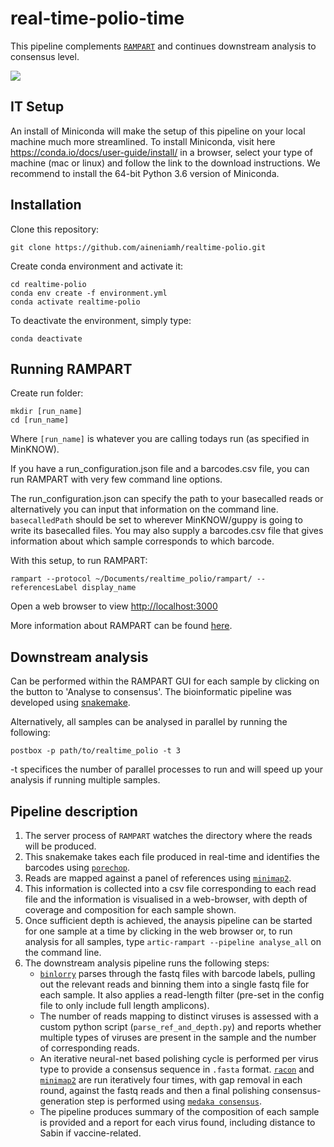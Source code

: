# real-time-polio-time
This pipeline complements [``RAMPART``](https://github.com/artic-network/rampart) and continues downstream analysis to consensus level.

<img src="https://github.com/aineniamh/realtime_polio/blob/master/rampart/figures/rampart_polio.png">

## IT Setup

An install of Miniconda will make the setup of this pipeline on your local machine much more streamlined. To install Miniconda, visit here https://conda.io/docs/user-guide/install/ in a browser, select your type of machine (mac or linux) and follow the link to the download instructions. We recommend to install the 64-bit Python 3.6 version of Miniconda. 

## Installation
Clone this repository:

```
git clone https://github.com/aineniamh/realtime-polio.git
```

Create conda environment and activate it:

```
cd realtime-polio
conda env create -f environment.yml
conda activate realtime-polio
```

To deactivate the environment, simply type:

```
conda deactivate 
```

## Running RAMPART

Create run folder:

```
mkdir [run_name]
cd [run_name]
```

Where `[run_name]` is whatever you are calling todays run (as specified in MinKNOW).

If you have a run_configuration.json file and a barcodes.csv file, you can run RAMPART with very few command line options.

The run_configuration.json can specify the path to your basecalled reads or alternatively you can input that information on the command line. `basecalledPath` should be set to wherever MinKNOW/guppy is going to write its basecalled files.
You may also supply a barcodes.csv file that gives information about which sample corresponds to which barcode.

With this setup, to run RAMPART:

```
rampart --protocol ~/Documents/realtime_polio/rampart/ --referencesLabel display_name
```

Open a web browser to view [http://localhost:3000](http://localhost:3000)

More information about RAMPART can be found [here](https://github.com/artic-network/rampart).


## Downstream analysis

Can be performed within the RAMPART GUI for each sample by clicking on the button to 'Analyse to consensus'. The bioinformatic pipeline was developed using [snakemake](https://snakemake.readthedocs.io/en/stable/). 


Alternatively, all samples can be analysed in parallel by running the following:

```
postbox -p path/to/realtime_polio -t 3
```

-t specifices the number of parallel processes to run and will speed up your analysis if running multiple samples. 

## Pipeline description

1. The server process of ``RAMPART`` watches the directory where the reads will be produced.
2. This snakemake takes each file produced in real-time and identifies the barcodes using [``porechop``](https://github.com/rambaut/Porechop).
3. Reads are mapped against a panel of references using [``minimap2``](https://github.com/lh3/minimap2). 
4. This information is collected into a csv file corresponding to each read file and the information is visualised in a web-browser, with depth of coverage and composition for each sample shown.
5. Once sufficient depth is achieved, the anaysis pipeline can be started for one sample at a time by clicking in the web browser or, to run analysis for all samples, type ``artic-rampart --pipeline analyse_all`` on the command line.
6. The downstream analysis pipeline runs the following steps:
    - [``binlorry``](https://github.com/rambaut/binlorry) parses through the fastq files with barcode labels, pulling out the relevant reads and binning them into a single fastq file for each sample. It also applies a read-length filter (pre-set in the config file to only include full length amplicons).
    - The number of reads mapping to distinct viruses is assessed with a custom python script (``parse_ref_and_depth.py``) and reports whether multiple types of viruses are present in the sample and the number of corresponding reads. 
    - An iterative neural-net based polishing cycle is performed per virus type to provide a consensus sequence in ``.fasta`` format.  [``racon``](https://github.com/isovic/racon) and [``minimap2``](https://github.com/lh3/minimap2) are run iteratively four times, with gap removal in each round, against the fastq reads and then a final polishing consensus-generation step is performed using [``medaka consensus``](https://github.com/nanoporetech/medaka). 
    - The pipeline produces summary of the composition of each sample is provided and a report for each virus found, including distance to Sabin if vaccine-related.

